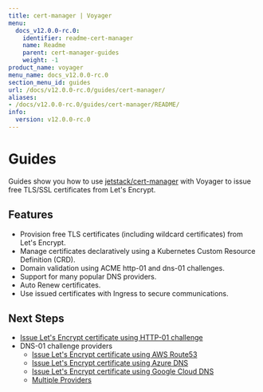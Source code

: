 ```yaml
---
title: cert-manager | Voyager
menu:
  docs_v12.0.0-rc.0:
    identifier: readme-cert-manager
    name: Readme
    parent: cert-manager-guides
    weight: -1
product_name: voyager
menu_name: docs_v12.0.0-rc.0
section_menu_id: guides
url: /docs/v12.0.0-rc.0/guides/cert-manager/
aliases:
- /docs/v12.0.0-rc.0/guides/cert-manager/README/
info:
  version: v12.0.0-rc.0
---
```


# Guides

Guides show you how to use [jetstack/cert-manager](https://github.com/jetstack/cert-manager) with Voyager to issue free TLS/SSL certificates from Let's Encrypt.

## Features

- Provision free TLS certificates (including wildcard certificates) from Let's Encrypt.
- Manage certificates declaratively using a Kubernetes Custom Resource Definition (CRD).
- Domain validation using ACME http-01 and dns-01 challenges.
- Support for many popular DNS providers.
- Auto Renew certificates.
- Use issued certificates with Ingress to secure communications.

## Next Steps

- [Issue Let's Encrypt certificate using HTTP-01 challenge](/docs/v12.0.0-rc.0/guides/cert-manager/http01_challenge/overview)
- DNS-01 challenge providers
  - [Issue Let's Encrypt certificate using AWS Route53](/docs/v12.0.0-rc.0/guides/cert-manager/dns01_challenge/aws-route53)
  - [Issue Let's Encrypt certificate using Azure DNS](/docs/v12.0.0-rc.0/guides/cert-manager/dns01_challenge/azure-dns)
  - [Issue Let's Encrypt certificate using Google Cloud DNS](/docs/v12.0.0-rc.0/guides/cert-manager/dns01_challenge/google-cloud-dns)
  - [Multiple Providers](/docs/v12.0.0-rc.0/guides/cert-manager/dns01_challenge/multiple-challenge-solver)
